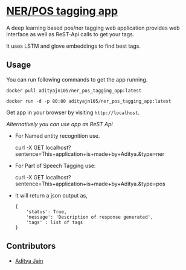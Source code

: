 # [NER/POS tagging app](https://hub.docker.com/r/adityajn105/ner_pos_tagging_app)

A deep learning based pos/ner tagging web application provides web interface as well as ReST-Api calls to get your tags. 

It uses LSTM and glove embeddings to find best tags.

## Usage
You can run following commands to get the app running.

	docker pull adityajn105/ner_pos_tagging_app:latest
		
	docker run -d -p 80:80 adityajn105/ner_pos_tagging_app:latest

Get app in your browser by visiting `http://localhost`.


*Alternatively you can use app as ReST Api*

* For Named entity recognition use.
    
    curl -X GET localhost?sentence=This+application+is+made+by+Aditya.&type=ner

* For Part of Speech Tagging use:
    
    curl -X GET localhost?sentence=This+application+is+made+by+Aditya.&type=pos

* It will return a json output as,
    ```
    {
        'status': True,
        'message': 'Description of response generated',
        'tags' : list of tags 
    }
    ```

## Contributors
* [Aditya Jain](https://adityajain.me)